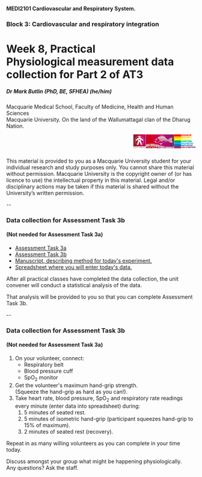 <!-- .slide: data-auto-animate-restart id="MEDI2101Wk8prac" -->
#### MEDI2101 Cardiovascular and Respiratory System.
### Block 3: Cardiovascular and respiratory integration
# Week 8, Practical<br>Physiological measurement data collection for Part 2 of AT3
##### Dr Mark Butlin (PhD, BE, SFHEA) (he/him)

Macquarie Medical School, Faculty of Medicine, Health and Human Sciences<br>Macquarie University. On the land of the Wallumattagal clan of the Dharug Nation.

<a href="https://students.mq.edu.au/support"><img src="images/mq_support.png" alt="Student wellbeing logo. Wallumattagal peoples at Macquarie. LGBTQI+ Safe Space for Everyone" align="right" width=33%></a>
<p>&nbsp;</p>
<p>&nbsp;</p>
<p class="citation">This material is provided to you as a Macquarie University student for your individual research and study purposes only. You cannot share this material without permission. Macquarie University is the copyright owner of (or has licence to use) the intellectual property in this material. Legal and/or disciplinary actions may be taken if this material is shared without the University’s written permission.</p>

--
### Data collection for Assessment Task 3b
#### (Not needed for Assessment Task 3a)

- <a href="https://ilearn.mq.edu.au/mod/assign/view.php?id=7611983">Assessment Task 3a</a>
- <a href="https://ilearn.mq.edu.au/mod/assign/view.php?id=7612029">Assessment Task 3b</a>
- <a href="https://ilearn.mq.edu.au/pluginfile.php/8450510/mod_assign/introattachment/0/MEDI2101_AT3a_manuscript.pdf">Manuscript, describing method for today's experiment.</a>
- <a href="https://bit.ly/2MkvaCT">Spreadsheet where you will enter today's data.</a>

After all practical classes have completed the data collection, the unit convener will conduct a statistical analysis of the data.

That analysis will be provided to you so that you can complete Assessment Task 3b.

--
### Data collection for Assessment Task 3b
#### (Not needed for Assessment Task 3a)

1. On your volunteer, connect:
   - Respiratory belt
   - Blood pressure cuff
   - SpO<sub>2</sub> monitor
2. Get the volunteer's maximum hand-grip strength.<br>(Squeeze the hand-grip as hard as you can!).
3. Take heart rate, blood pressure, SpO<sub>2</sub> and respiratory rate readings every minute (enter data into spreadsheet) during:
   1. 5 minutes of seated rest.
   2. 5 minutes of isometric hand-grip (participant squeezes hand-grip to 15% of maximum).
   3. 2 minutes of seated rest (recovery).

Repeat in as many willing volunteers as you can complete in your time today.

Discuss amongst your group what might be happening physiologically.<br>Any questions? Ask the staff.